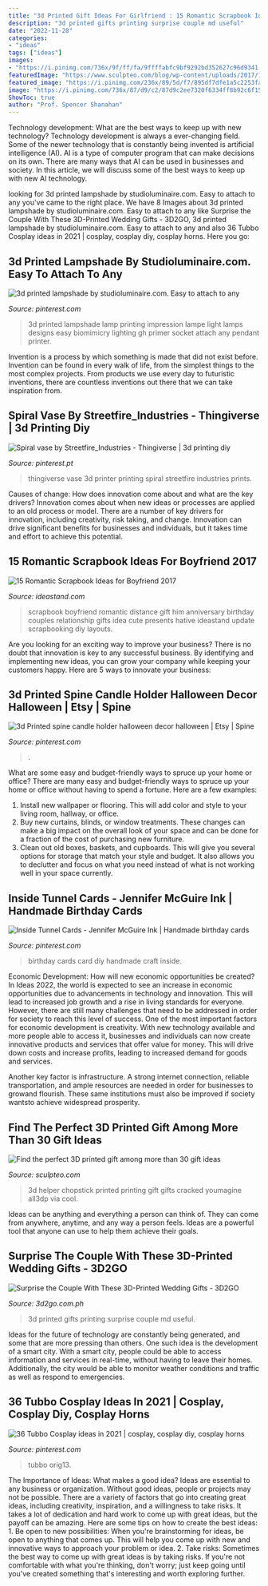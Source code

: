 ```yaml
---
title: "3d Printed Gift Ideas For Girlfriend : 15 Romantic Scrapbook Ideas For Boyfriend 2017"
description: "3d printed gifts printing surprise couple md useful"
date: "2022-11-28"
categories:
- "ideas"
tags: ["ideas"]
images:
- "https://i.pinimg.com/736x/9f/ff/fa/9ffffabfc9bf9292bd352627c96d9341.jpg"
featuredImage: "https://www.sculpteo.com/blog/wp-content/uploads/2017/12/container_chopstick-s-little-helper-3d-printing-30848.jpg"
featured_image: "https://i.pinimg.com/236x/89/5d/f7/895df7dfe1a5c2253fa7907b3292bb28--goats.jpg"
image: "https://i.pinimg.com/736x/87/d9/c2/87d9c2ee7320f6334ff8b92c6f15adb1.jpg"
ShowToc: true
author: "Prof. Spencer Shanahan"
---
```



Technology development: What are the best ways to keep up with new technology?
Technology development is always a ever-changing field. Some of the newer technology that is constantly being invented is artificial intelligence (AI). AI is a type of computer program that can make decisions on its own. There are many ways that AI can be used in businesses and society. In this article, we will discuss some of the best ways to keep up with new AI technology.

	

		
looking for 3d printed lampshade by studioluminaire.com. Easy to attach to any you've came to the right place. We have 8 Images about 3d printed lampshade by studioluminaire.com. Easy to attach to any like Surprise the Couple With These 3D-Printed Wedding Gifts - 3D2GO, 3d printed lampshade by studioluminaire.com. Easy to attach to any and also 36 Tubbo Cosplay ideas in 2021 | cosplay, cosplay diy, cosplay horns. Here you go:
		
    
## 3d Printed Lampshade By Studioluminaire.com. Easy To Attach To Any

<img loading=lazy src="https://i.pinimg.com/originals/ea/51/ea/ea51ea6ec44bf37006d000ba6e914835.jpg" onerror="this.onerror=null;this.src='https://tse1.mm.bing.net/th?id=OIP.OGzWiWVXMH45x487DY7ZqAHaJ9&amp;pid=15.1';" alt="3d printed lampshade by studioluminaire.com. Easy to attach to any">

_Source: pinterest.com_

>3d printed lampshade lamp printing impression lampe light lamps designs easy biomimicry lighting gh primer socket attach any pendant printer. 

	

Invention is a process by which something is made that did not exist before. Invention can be found in every walk of life, from the simplest things to the most complex projects. From products we use every day to futuristic inventions, there are countless inventions out there that we can take inspiration from.

    
## Spiral Vase By Streetfire_Industries - Thingiverse | 3d Printing Diy

<img loading=lazy src="https://i.pinimg.com/736x/87/d9/c2/87d9c2ee7320f6334ff8b92c6f15adb1.jpg" onerror="this.onerror=null;this.src='https://tse1.mm.bing.net/th?id=OIP.N3gH0FZW0xMYDLlAEiTEmQHaMe&amp;pid=15.1';" alt="Spiral vase by Streetfire_Industries - Thingiverse | 3d printing diy">

_Source: pinterest.pt_

>thingiverse vase 3d printer printing spiral streetfire industries prints. 

	

Causes of change: How does innovation come about and what are the key drivers?
Innovation comes about when new ideas or processes are applied to an old process or model. There are a number of key drivers for innovation, including creativity, risk taking, and change. Innovation can drive significant benefits for businesses and individuals, but it takes time and effort to achieve this potential.

    
## 15 Romantic Scrapbook Ideas For Boyfriend 2017

<img loading=lazy src="https://ideastand.com/wp-content/uploads/2014/06/scrapbook-ideas-for-boyfriend/13-scrapbook-ideas-for-lovers.jpg" onerror="this.onerror=null;this.src='https://tse3.mm.bing.net/th?id=OIP.kwdXkceASDVvThRRq6pEeAHaFj&amp;pid=15.1';" alt="15 Romantic Scrapbook Ideas for Boyfriend 2017">

_Source: ideastand.com_

>scrapbook boyfriend romantic distance gift him anniversary birthday couples relationship gifts idea cute presents hative ideastand update scrapbooking diy layouts. 

	

Are you looking for an exciting way to improve your business? There is no doubt that innovation is key to any successful business. By identifying and implementing new ideas, you can grow your company while keeping your customers happy. Here are 5 ways to innovate your business: 

    
## 3d Printed Spine Candle Holder Halloween Decor Halloween | Etsy | Spine

<img loading=lazy src="https://i.pinimg.com/736x/9e/5b/19/9e5b199b7f8c42de590d18e471aca2a3.jpg" onerror="this.onerror=null;this.src='https://tse2.mm.bing.net/th?id=OIP.yIvZCN9JrzXK2gqf8uoB6gHaLH&amp;pid=15.1';" alt="3d Printed spine candle holder halloween decor halloween | Etsy | Spine">

_Source: pinterest.com_

>. 

	

What are some easy and budget-friendly ways to spruce up your home or office?
There are many easy and budget-friendly ways to spruce up your home or office without having to spend a fortune. Here are a few examples: 
1. Install new wallpaper or flooring. This will add color and style to your living room, hallway, or office. 
2. Buy new curtains, blinds, or window treatments. These changes can make a big impact on the overall look of your space and can be done for a fraction of the cost of purchasing new furniture. 
3. Clean out old boxes, baskets, and cupboards. This will give you several options for storage that match your style and budget. It also allows you to declutter and focus on what you need instead of what is not working well in your space currently. 

    
## Inside Tunnel Cards - Jennifer McGuire Ink | Handmade Birthday Cards

<img loading=lazy src="https://i.pinimg.com/736x/9f/ff/fa/9ffffabfc9bf9292bd352627c96d9341.jpg" onerror="this.onerror=null;this.src='https://tse2.mm.bing.net/th?id=OIP.ZosQXIeRy4rnK_leq6MJXwHaLG&amp;pid=15.1';" alt="Inside Tunnel Cards - Jennifer McGuire Ink | Handmade birthday cards">

_Source: pinterest.com_

>birthday cards card diy handmade craft inside. 

	

Economic Development: How will new economic opportunities be created?
In Ideas 2022, the world is expected to see an increase in economic opportunities due to advancements in technology and innovation. This will lead to increased job growth and a rise in living standards for everyone. However, there are still many challenges that need to be addressed in order for society to reach this level of success. 
One of the most important factors for economic development is creativity. With new technology available and more people able to access it, businesses and individuals can now create innovative products and services that offer value for money. This will drive down costs and increase profits, leading to increased demand for goods and services.

Another key factor is infrastructure. A strong internet connection, reliable transportation, and ample resources are needed in order for businesses to growand flourish. These same institutions must also be improved if society wantsto achieve widespread prosperity.

    
## Find The Perfect 3D Printed Gift Among More Than 30 Gift Ideas

<img loading=lazy src="https://www.sculpteo.com/blog/wp-content/uploads/2017/12/container_chopstick-s-little-helper-3d-printing-30848.jpg" onerror="this.onerror=null;this.src='https://tse2.mm.bing.net/th?id=OIP.r84tAHSyjFqCnBmzyaLDWwHaFj&amp;pid=15.1';" alt="Find the perfect 3D printed gift among more than 30 gift ideas">

_Source: sculpteo.com_

>3d helper chopstick printed printing gift gifts cracked youmagine all3dp via cool. 

	

Ideas can be anything and everything a person can think of. They can come from anywhere, anytime, and any way a person feels. Ideas are a powerful tool that anyone can use to help them achieve their goals.

    
## Surprise The Couple With These 3D-Printed Wedding Gifts - 3D2GO

<img loading=lazy src="http://3d2go.com.ph/wp-content/uploads/2017/03/563c59b5ebd38.jpg" onerror="this.onerror=null;this.src='https://tse2.mm.bing.net/th?id=OIP.IVl31Ok9zxstbd_VVVpArgHaFj&amp;pid=15.1';" alt="Surprise the Couple With These 3D-Printed Wedding Gifts - 3D2GO">

_Source: 3d2go.com.ph_

>3d printed gifts printing surprise couple md useful. 

	

Ideas for the future of technology are constantly being generated, and some that are more pressing than others. One such idea is the development of a smart city. With a smart city, people could be able to access information and services in real-time, without having to leave their homes. Additionally, the city would be able to monitor weather conditions and traffic as well as respond to emergencies.

    
## 36 Tubbo Cosplay Ideas In 2021 | Cosplay, Cosplay Diy, Cosplay Horns

<img loading=lazy src="https://i.pinimg.com/236x/89/5d/f7/895df7dfe1a5c2253fa7907b3292bb28--goats.jpg" onerror="this.onerror=null;this.src='https://tse3.mm.bing.net/th?id=OIP.EWBo3ZSmXUrLf_8vvuEnMgAAAA&amp;pid=15.1';" alt="36 Tubbo Cosplay ideas in 2021 | cosplay, cosplay diy, cosplay horns">

_Source: pinterest.com_

>tubbo orig13. 

	

The Importance of Ideas: What makes a good idea?
Ideas are essential to any business or organization. Without good ideas, people or projects may not be possible. There are a variety of factors that go into creating great ideas, including creativity, inspiration, and a willingness to take risks. It takes a lot of dedication and hard work to come up with great ideas, but the payoff can be amazing. Here are some tips on how to create the best ideas: 1. Be open to new possibilities: When you're brainstorming for ideas, be open to anything that comes up. This will help you come up with new and innovative ways to approach your problem or idea. 2. Take risks: Sometimes the best way to come up with great ideas is by taking risks. If you're not comfortable with what you're thinking, don't worry; just keep going until you've created something that's interesting and worth exploring further. 
